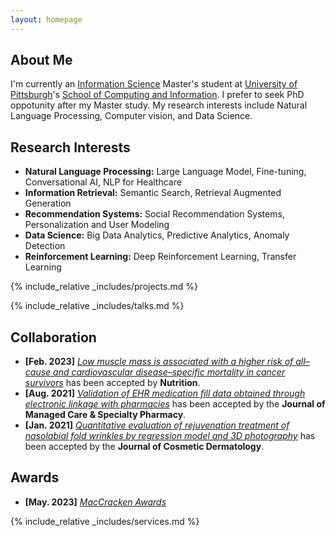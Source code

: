 ```yaml
---
layout: homepage
---
```


## About Me

I'm currently an <a href="https://www.dins.pitt.edu/academics/master-science-information-science" target="_blank"> Information Science</a> Master's student at <a href="https://www.pitt.edu/" target="_blank"> University of Pittsburgh</a>'s <a href="https://www.sci.pitt.edu/" target="_blank"> School of Computing and Information</a>. I prefer to seek PhD oppotunity after my Master study. My research interests include Natural Language Processing, Computer vision, and Data Science.



## Research Interests
- **Natural Language Processing:** Large Language Model, Fine-tuning, Conversational AI, NLP for Healthcare
- **Information Retrieval:** Semantic Search, Retrieval Augmented Generation
- **Recommendation Systems:** Social Recommendation Systems, Personalization and User Modeling
- **Data Science:** Big Data Analytics, Predictive Analytics, Anomaly Detection
- **Reinforcement Learning:** Deep Reinforcement Learning, Transfer Learning

<!-- {% include_relative _includes/publications.md %} -->

{% include_relative _includes/projects.md %}

{% include_relative _includes/talks.md %}







## Collaboration

<!-- - **[Feb. 2020]** Our paper about incremental learning is accepted to CVPR 2020.
- **[Feb. 2020]** We will host the ACM Multimedia Asia 2020 conference in Singapore!
- **[Sept. 2019]** Our paper about few-shot learning is accepted to NeurIPS 2019. -->
- **[Feb. 2023]** <a href="https://www.sciencedirect.com/science/article/pii/S089990072200346X" target="_blank">*Low muscle mass is associated with a higher risk of all–cause and cardiovascular disease–specific mortality in cancer survivors*</a> has been accepted by **Nutrition**. 
- **[Aug. 2021]** <a href="https://www.jmcp.org/doi/full/10.18553/jmcp.2021.27.10.1482" target="_blank">*Validation of EHR medication fill data obtained through electronic linkage with pharmacies*</a> has been accepted by the **Journal of Managed Care & Specialty Pharmacy**.
- **[Jan. 2021]** <a href="https://onlinelibrary.wiley.com/doi/abs/10.1111/jocd.13486" target="_blank">*Quantitative evaluation of rejuvenation treatment of nasolabial fold wrinkles by regression model and 3D photography*</a> has been accepted by the **Journal of Cosmetic Dermatology**.

## Awards
- **[May. 2023]** <a href="https://gsas.nyu.edu/admissions/financial-aid/graduate-school-fellowships-and-assistantships.html" target="_blank">*MacCracken Awards*</a>


{% include_relative _includes/services.md %}


